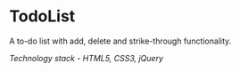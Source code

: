 # TodoList
A to-do list with add, delete and strike-through functionality.

*Technology stack - HTML5, CSS3, jQuery*
